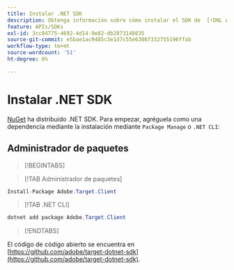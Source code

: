 ```yaml
---
title: Instalar .NET SDK
description: Obtenga información sobre cómo instalar el SDK de  [!DNL Adobe Target] .NET.
feature: APIs/SDKs
exl-id: 3cc84775-4692-4d14-9e82-db2873140835
source-git-commit: e5bae1ac9485c3e1d7c55e6386f332755196ffab
workflow-type: tm+mt
source-wordcount: '51'
ht-degree: 0%

---
```


# Instalar .NET SDK

[NuGet](https://www.nuget.org/packages/Adobe.Target.Client) ha distribuido .NET SDK. Para empezar, agréguela como una dependencia mediante la instalación mediante `Package Manage` o `.NET CLI`:

## Administrador de paquetes

>[!BEGINTABS]

>[!TAB Administrador de paquetes]

```csharp {line-numbers="true"}
Install-Package Adobe.Target.Client
```

>[!TAB .NET CLI]

```csharp {line-numbers="true"}
dotnet add package Adobe.Target.Client
```

>[!ENDTABS]

El código de código abierto se encuentra en [https://github.com/adobe/target-dotnet-sdk](https://github.com/adobe/target-dotnet-sdk).
